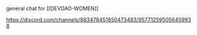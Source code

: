 general chat for [[DEVDAO-WOMEN]]

https://discord.com/channels/883478451850473483/957712595056459938
